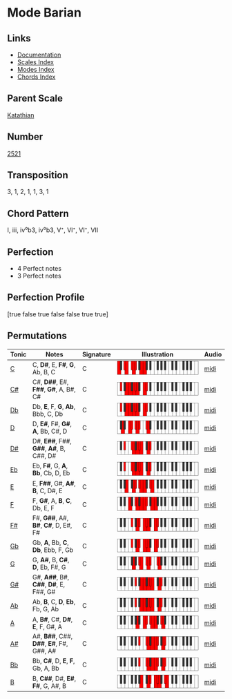 # Mode Barian

## Links

- [Documentation](README.md)
- [Scales Index](Scales.md)
- [Modes Index](Modes.md)
- [Chords Index](Chords.md)

## Parent Scale

[Katathian](ScaleKatathian.md)

## Number

[2521](https://ianring.com/musictheory/scales/2521)

## Transposition

3, 1, 2, 1, 1, 3, 1

## Chord Pattern

I, iii, iv⁰b3, iv⁰b3, V⁺, VI⁺, VI⁺, VII

## Perfection

- 4 Perfect notes
- 3 Perfect notes

## Perfection Profile

[true false true false false true true]

## Permutations

| Tonic | Notes | Signature | Illustration | Audio |
|-------|-------|-----------|--------------|-------|
| [C](ModeCNaturalBarian.md) | C, **D#**, E, **F#**, **G**, Ab, B, C | C | ![CNaturalBarian](ModeCNaturalBarian.png) | [midi](https://github.com/edipermadi/music/blob/main/docs/ModeCNaturalBarian.mid?raw=true) |
| [C#](ModeCSharpBarian.md) | C#, **D##**, E#, **F##**, **G#**, A, B#, C# | C | ![CSharpBarian](ModeCSharpBarian.png) | [midi](https://github.com/edipermadi/music/blob/main/docs/ModeCSharpBarian.mid?raw=true) |
| [Db](ModeDFlatBarian.md) | Db, **E**, F, **G**, **Ab**, Bbb, C, Db | C | ![DFlatBarian](ModeDFlatBarian.png) | [midi](https://github.com/edipermadi/music/blob/main/docs/ModeDFlatBarian.mid?raw=true) |
| [D](ModeDNaturalBarian.md) | D, **E#**, F#, **G#**, **A**, Bb, C#, D | C | ![DNaturalBarian](ModeDNaturalBarian.png) | [midi](https://github.com/edipermadi/music/blob/main/docs/ModeDNaturalBarian.mid?raw=true) |
| [D#](ModeDSharpBarian.md) | D#, **E##**, F##, **G##**, **A#**, B, C##, D# | C | ![DSharpBarian](ModeDSharpBarian.png) | [midi](https://github.com/edipermadi/music/blob/main/docs/ModeDSharpBarian.mid?raw=true) |
| [Eb](ModeEFlatBarian.md) | Eb, **F#**, G, **A**, **Bb**, Cb, D, Eb | C | ![EFlatBarian](ModeEFlatBarian.png) | [midi](https://github.com/edipermadi/music/blob/main/docs/ModeEFlatBarian.mid?raw=true) |
| [E](ModeENaturalBarian.md) | E, **F##**, G#, **A#**, **B**, C, D#, E | C | ![ENaturalBarian](ModeENaturalBarian.png) | [midi](https://github.com/edipermadi/music/blob/main/docs/ModeENaturalBarian.mid?raw=true) |
| [F](ModeFNaturalBarian.md) | F, **G#**, A, **B**, **C**, Db, E, F | C | ![FNaturalBarian](ModeFNaturalBarian.png) | [midi](https://github.com/edipermadi/music/blob/main/docs/ModeFNaturalBarian.mid?raw=true) |
| [F#](ModeFSharpBarian.md) | F#, **G##**, A#, **B#**, **C#**, D, E#, F# | C | ![FSharpBarian](ModeFSharpBarian.png) | [midi](https://github.com/edipermadi/music/blob/main/docs/ModeFSharpBarian.mid?raw=true) |
| [Gb](ModeGFlatBarian.md) | Gb, **A**, Bb, **C**, **Db**, Ebb, F, Gb | C | ![GFlatBarian](ModeGFlatBarian.png) | [midi](https://github.com/edipermadi/music/blob/main/docs/ModeGFlatBarian.mid?raw=true) |
| [G](ModeGNaturalBarian.md) | G, **A#**, B, **C#**, **D**, Eb, F#, G | C | ![GNaturalBarian](ModeGNaturalBarian.png) | [midi](https://github.com/edipermadi/music/blob/main/docs/ModeGNaturalBarian.mid?raw=true) |
| [G#](ModeGSharpBarian.md) | G#, **A##**, B#, **C##**, **D#**, E, F##, G# | C | ![GSharpBarian](ModeGSharpBarian.png) | [midi](https://github.com/edipermadi/music/blob/main/docs/ModeGSharpBarian.mid?raw=true) |
| [Ab](ModeAFlatBarian.md) | Ab, **B**, C, **D**, **Eb**, Fb, G, Ab | C | ![AFlatBarian](ModeAFlatBarian.png) | [midi](https://github.com/edipermadi/music/blob/main/docs/ModeAFlatBarian.mid?raw=true) |
| [A](ModeANaturalBarian.md) | A, **B#**, C#, **D#**, **E**, F, G#, A | C | ![ANaturalBarian](ModeANaturalBarian.png) | [midi](https://github.com/edipermadi/music/blob/main/docs/ModeANaturalBarian.mid?raw=true) |
| [A#](ModeASharpBarian.md) | A#, **B##**, C##, **D##**, **E#**, F#, G##, A# | C | ![ASharpBarian](ModeASharpBarian.png) | [midi](https://github.com/edipermadi/music/blob/main/docs/ModeASharpBarian.mid?raw=true) |
| [Bb](ModeBFlatBarian.md) | Bb, **C#**, D, **E**, **F**, Gb, A, Bb | C | ![BFlatBarian](ModeBFlatBarian.png) | [midi](https://github.com/edipermadi/music/blob/main/docs/ModeBFlatBarian.mid?raw=true) |
| [B](ModeBNaturalBarian.md) | B, **C##**, D#, **E#**, **F#**, G, A#, B | C | ![BNaturalBarian](ModeBNaturalBarian.png) | [midi](https://github.com/edipermadi/music/blob/main/docs/ModeBNaturalBarian.mid?raw=true) |
